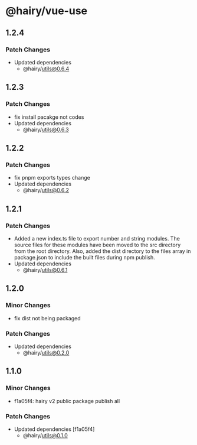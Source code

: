 # @hairy/vue-use

## 1.2.4

### Patch Changes

- Updated dependencies
  - @hairy/utils@0.6.4

## 1.2.3

### Patch Changes

- fix install pacakge not codes
- Updated dependencies
  - @hairy/utils@0.6.3

## 1.2.2

### Patch Changes

- fix pnpm exports types change
- Updated dependencies
  - @hairy/utils@0.6.2

## 1.2.1

### Patch Changes

- Added a new index.ts file to export number and string modules. The source files for these modules have been moved to the src directory from the root directory. Also, added the dist directory to the files array in package.json to include the built files during npm publish.
- Updated dependencies
  - @hairy/utils@0.6.1

## 1.2.0

### Minor Changes

- fix dist not being packaged

### Patch Changes

- Updated dependencies
  - @hairy/utils@0.2.0

## 1.1.0

### Minor Changes

- f1a05f4: hairy v2 public package publish all

### Patch Changes

- Updated dependencies [f1a05f4]
  - @hairy/utils@0.1.0
